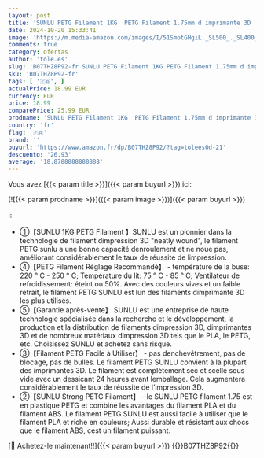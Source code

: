 ```yaml
---
layout: post
title: 'SUNLU PETG Filament 1KG  PETG Filament 1.75mm d imprimante 3D  Haute Résilience et Forte PETG Filaments  Précision Dimensionnelle +/- 0.02 mm  Café'
date: 2024-10-20 15:33:41
image: 'https://m.media-amazon.com/images/I/51SmotGHgiL._SL500_._SL400_.jpg'
comments: true
category: ofertas
author: 'tole.es'
slug: 'B07THZ8P92-fr SUNLU PETG Filament 1KG PETG Filament 1.75mm d imprimante...'
sku: 'B07THZ8P92-fr'
tags: [ '🇫🇷', ]
actualPrice: 18.99 EUR
currency: EUR
price: 18.99
comparePrice: 25.99 EUR
prodname: 'SUNLU PETG Filament 1KG  PETG Filament 1.75mm d imprimante 3D  Haute Résilience et Forte PETG Filaments  Précision Dimensionnelle +/- 0.02 mm  Café'
country: 'fr'
flag: '🇫🇷'
brand: ''
buyurl: 'https://www.amazon.fr/dp/B07THZ8P92/?tag=tolees0d-21'
descuento: '26.93'
average: '18.8788888888888'
---
```


Vous avez [{{< param title >}}]({{< param buyurl >}}) ici:

[![{{< param prodname >}}]({{< param image >}})]({{< param buyurl >}})

ℹ️:

- ①【SUNLU 1KG PETG Filament 】SUNLU est un pionnier dans la technologie de filament dimpression 3D "neatly wound", le filament PETG sunlu a une bonne capacité denroulement et ne noue pas, améliorant considérablement le taux de réussite de limpression.
- ④【PETG Filament Réglage Recommandé】 - température de la buse: 220 ° C - 250 ° C; Température du lit: 75 ° C - 85 ° C; Ventilateur de refroidissement: éteint ou 50%. Avec des couleurs vives et un faible retrait, le filament PETG SUNLU est lun des filaments dimprimante 3D les plus utilisés.
- ⑤【Garantie après-vente】 SUNLU est une entreprise de haute technologie spécialisée dans la recherche et le développement, la production et la distribution de filaments dimpression 3D, dimprimantes 3D et de nombreux matériaux dimpression 3D tels que le PLA, le PETG, etc. Choisissez SUNLU et achetez sans risque.
- ③【Filament PETG Facile à Utiliser】 - pas denchevêtrement, pas de blocage, pas de bulles. Le filament PETG SUNLU convient à la plupart des imprimantes 3D. Le filament est complètement sec et scellé sous vide avec un dessicant 24 heures avant lemballage. Cela augmentera considérablement le taux de réussite de l’impression 3D.
- ②【SUNLU Strong PETG Filament】 - le SUNLU PETG filament 1.75 est en plastique PETG et combine les avantages du filament PLA et du filament ABS. Le filament PETG SUNLU est aussi facile à utiliser que le filament PLA et riche en couleurs; Aussi durable et résistant aux chocs que le filament ABS, cest un filament puissant.

[🛒 Achetez-le maintenant!!]({{< param buyurl >}})
{{<world>}}B07THZ8P92{{</world>}}
